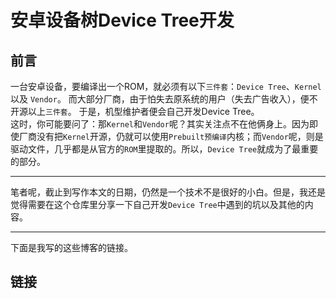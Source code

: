 # 安卓设备树Device Tree开发
## 前言
一台安卓设备，要编译出一个ROM，就必须有以下`三件套`：`Device Tree`、`Kernel` 以及 `Vendor`。
而大部分厂商，由于怕失去原系统的用户（失去广告收入），便不开源以上`三件套`。
于是，机型维护者便会自己开发Device Tree。  
这时，你可能要问了：那`Kernel`和`Vendor`呢？其实关注点不在他俩身上。因为即使厂商没有把`Kernel`开源，仍就可以使用`Prebuilt预编译`内核；而`Vendor`呢，则是驱动文件，几乎都是从官方的`ROM`里提取的。所以，`Device Tree`就成为了最重要的部分。

---

笔者呢，截止到写作本文的日期，仍然是一个技术不是很好的小白。但是，我还是觉得需要在这个仓库里分享一下自己开发`Device Tree`中遇到的坑以及其他的内容。

---

下面是我写的这些博客的链接。

## 链接
